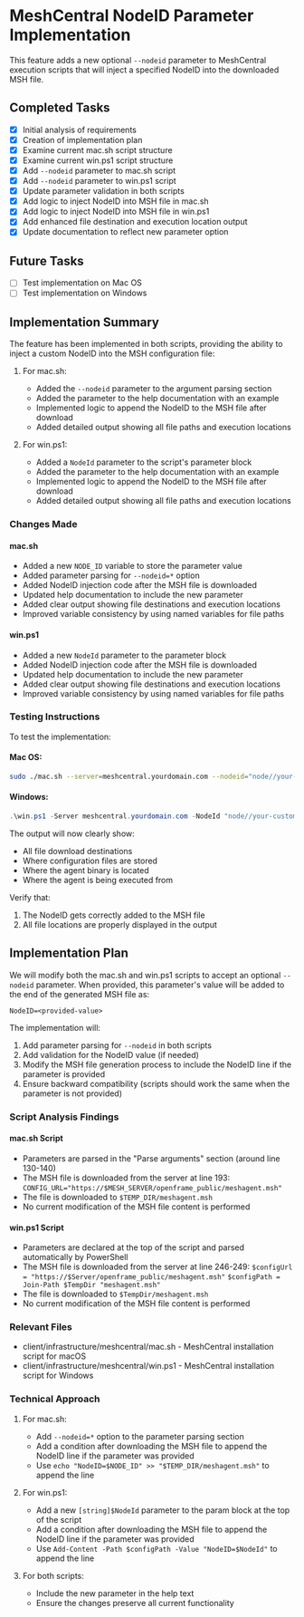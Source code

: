 # MeshCentral NodeID Parameter Implementation

This feature adds a new optional `--nodeid` parameter to MeshCentral execution scripts that will inject a specified NodeID into the downloaded MSH file.

## Completed Tasks

- [x] Initial analysis of requirements
- [x] Creation of implementation plan
- [x] Examine current mac.sh script structure
- [x] Examine current win.ps1 script structure
- [x] Add `--nodeid` parameter to mac.sh script
- [x] Add `--nodeid` parameter to win.ps1 script
- [x] Update parameter validation in both scripts
- [x] Add logic to inject NodeID into MSH file in mac.sh
- [x] Add logic to inject NodeID into MSH file in win.ps1
- [x] Add enhanced file destination and execution location output
- [x] Update documentation to reflect new parameter option

## Future Tasks

- [ ] Test implementation on Mac OS
- [ ] Test implementation on Windows

## Implementation Summary

The feature has been implemented in both scripts, providing the ability to inject a custom NodeID into the MSH configuration file:

1. For mac.sh:
   - Added the `--nodeid` parameter to the argument parsing section
   - Added the parameter to the help documentation with an example
   - Implemented logic to append the NodeID to the MSH file after download
   - Added detailed output showing all file paths and execution locations

2. For win.ps1:
   - Added a `NodeId` parameter to the script's parameter block
   - Added the parameter to the help documentation with an example
   - Implemented logic to append the NodeID to the MSH file after download
   - Added detailed output showing all file paths and execution locations

### Changes Made

#### mac.sh
- Added a new `NODE_ID` variable to store the parameter value
- Added parameter parsing for `--nodeid=*` option
- Added NodeID injection code after the MSH file is downloaded
- Updated help documentation to include the new parameter
- Added clear output showing file destinations and execution locations
- Improved variable consistency by using named variables for file paths

#### win.ps1
- Added a new `NodeId` parameter to the parameter block
- Added NodeID injection code after the MSH file is downloaded
- Updated help documentation to include the new parameter
- Added clear output showing file destinations and execution locations
- Improved variable consistency by using named variables for file paths

### Testing Instructions

To test the implementation:

#### Mac OS:
```bash
sudo ./mac.sh --server=meshcentral.yourdomain.com --nodeid="node//your-custom-node-id"
```

#### Windows:
```powershell
.\win.ps1 -Server meshcentral.yourdomain.com -NodeId "node//your-custom-node-id"
```

The output will now clearly show:
- All file download destinations
- Where configuration files are stored
- Where the agent binary is located
- Where the agent is being executed from

Verify that:
1. The NodeID gets correctly added to the MSH file
2. All file locations are properly displayed in the output

## Implementation Plan

We will modify both the mac.sh and win.ps1 scripts to accept an optional `--nodeid` parameter. When provided, this parameter's value will be added to the end of the generated MSH file as:

```
NodeID=<provided-value>
```

The implementation will:
1. Add parameter parsing for `--nodeid` in both scripts
2. Add validation for the NodeID value (if needed)
3. Modify the MSH file generation process to include the NodeID line if the parameter is provided
4. Ensure backward compatibility (scripts should work the same when the parameter is not provided)

### Script Analysis Findings

#### mac.sh Script
- Parameters are parsed in the "Parse arguments" section (around line 130-140)
- The MSH file is downloaded from the server at line 193:
  `CONFIG_URL="https://$MESH_SERVER/openframe_public/meshagent.msh"`
- The file is downloaded to `$TEMP_DIR/meshagent.msh`
- No current modification of the MSH file content is performed

#### win.ps1 Script
- Parameters are declared at the top of the script and parsed automatically by PowerShell
- The MSH file is downloaded from the server at line 246-249:
  `$configUrl = "https://$Server/openframe_public/meshagent.msh"`
  `$configPath = Join-Path $TempDir "meshagent.msh"`
- The file is downloaded to `$TempDir/meshagent.msh`
- No current modification of the MSH file content is performed

### Relevant Files

- client/infrastructure/meshcentral/mac.sh - MeshCentral installation script for macOS
- client/infrastructure/meshcentral/win.ps1 - MeshCentral installation script for Windows

### Technical Approach

1. For mac.sh:
   - Add `--nodeid=*` option to the parameter parsing section
   - Add a condition after downloading the MSH file to append the NodeID line if the parameter was provided
   - Use `echo "NodeID=$NODE_ID" >> "$TEMP_DIR/meshagent.msh"` to append the line

2. For win.ps1:
   - Add a new `[string]$NodeId` parameter to the param block at the top of the script
   - Add a condition after downloading the MSH file to append the NodeID line if the parameter was provided
   - Use `Add-Content -Path $configPath -Value "NodeID=$NodeId"` to append the line

3. For both scripts:
   - Include the new parameter in the help text
   - Ensure the changes preserve all current functionality 